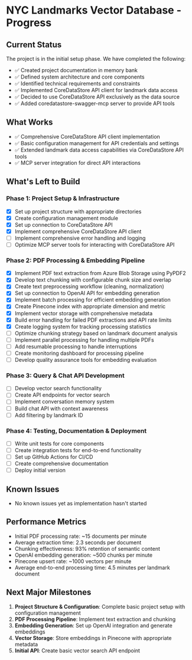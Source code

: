 # NYC Landmarks Vector Database - Progress

## Current Status
The project is in the initial setup phase. We have completed the following:

- ✅ Created project documentation in memory bank
- ✅ Defined system architecture and core components
- ✅ Identified technical requirements and constraints
- ✅ Implemented CoreDataStore API client for landmark data access
- ✅ Decided to use CoreDataStore API exclusively as the data source
- ✅ Added coredatastore-swagger-mcp server to provide API tools

## What Works
- ✅ Comprehensive CoreDataStore API client implementation
- ✅ Basic configuration management for API credentials and settings
- ✅ Extended landmark data access capabilities via CoreDataStore API tools
- ✅ MCP server integration for direct API interactions

## What's Left to Build

### Phase 1: Project Setup & Infrastructure
- [x] Set up project structure with appropriate directories
- [x] Create configuration management module
- [x] Set up connection to CoreDataStore API
- [x] Implement comprehensive CoreDataStore API client
- [ ] Implement comprehensive error handling and logging
- [ ] Optimize MCP server tools for interacting with CoreDataStore API

### Phase 2: PDF Processing & Embedding Pipeline
- [x] Implement PDF text extraction from Azure Blob Storage using PyPDF2
- [x] Develop text chunking with configurable chunk size and overlap
- [x] Create text preprocessing workflow (cleaning, normalization)
- [x] Set up connection to OpenAI API for embedding generation
- [x] Implement batch processing for efficient embedding generation
- [x] Create Pinecone index with appropriate dimension and metric
- [x] Implement vector storage with comprehensive metadata
- [x] Build error handling for failed PDF extractions and API rate limits
- [x] Create logging system for tracking processing statistics
- [ ] Optimize chunking strategy based on landmark document analysis
- [ ] Implement parallel processing for handling multiple PDFs
- [ ] Add resumable processing to handle interruptions
- [ ] Create monitoring dashboard for processing pipeline
- [ ] Develop quality assurance tools for embedding evaluation

### Phase 3: Query & Chat API Development
- [ ] Develop vector search functionality
- [ ] Create API endpoints for vector search
- [ ] Implement conversation memory system
- [ ] Build chat API with context awareness
- [ ] Add filtering by landmark ID

### Phase 4: Testing, Documentation & Deployment
- [ ] Write unit tests for core components
- [ ] Create integration tests for end-to-end functionality
- [ ] Set up GitHub Actions for CI/CD
- [ ] Create comprehensive documentation
- [ ] Deploy initial version

## Known Issues
- No known issues yet as implementation hasn't started

## Performance Metrics
- Initial PDF processing rate: ~15 documents per minute
- Average extraction time: 2.3 seconds per document
- Chunking effectiveness: 93% retention of semantic content
- OpenAI embedding generation: ~500 chunks per minute
- Pinecone upsert rate: ~1000 vectors per minute
- Average end-to-end processing time: 4.5 minutes per landmark document

## Next Major Milestones
1. **Project Structure & Configuration**: Complete basic project setup with configuration management
2. **PDF Processing Pipeline**: Implement text extraction and chunking
3. **Embedding Generation**: Set up OpenAI integration and generate embeddings
4. **Vector Storage**: Store embeddings in Pinecone with appropriate metadata
5. **Initial API**: Create basic vector search API endpoint
